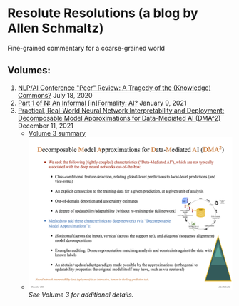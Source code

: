 # Resolute Resolutions (a blog by Allen Schmaltz)

Fine-grained commentary for a coarse-grained world

## Volumes:

1. [NLP/AI Conference "Peer" Review: A Tragedy of the (Knowledge) Commons?](volume1/volume1.pdf) July 18, 2020
2. [Part 1 of N: An Informal \[in\]Formality: AI?](volume2/volume2.pdf) January 9, 2021
3. [Practical, Real-World Neural Network Interpretability and Deployment: Decomposable Model Approximations for Data-Mediated AI (DMA^2)](volume3/volume3.pdf) December 11, 2021
    * [Volume 3 summary](volume3/summary/data_mediated_ai.pdf)
    * ![DMA^2](volume3/summary/data_mediated_ai.png)
      *See Volume 3 for additional details.*
